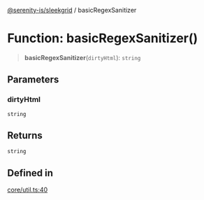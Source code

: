[@serenity-is/sleekgrid](../README.md) / basicRegexSanitizer

# Function: basicRegexSanitizer()

> **basicRegexSanitizer**(`dirtyHtml`): `string`

## Parameters

### dirtyHtml

`string`

## Returns

`string`

## Defined in

[core/util.ts:40](https://github.com/serenity-is/sleekgrid/blob/master/src/core/util.ts#L40)
